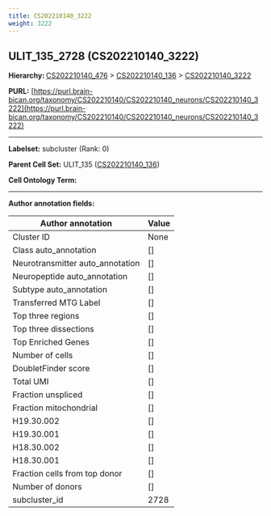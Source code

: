 ```yaml
---
title: CS202210140_3222
weight: 3222
---
```

## ULIT_135_2728 (CS202210140_3222)
<b>Hierarchy: </b>
[CS202210140_476](../CS202210140_476) >
[CS202210140_136](../CS202210140_136) >
[CS202210140_3222](../CS202210140_3222)

**PURL:** [https://purl.brain-bican.org/taxonomy/CS202210140/CS202210140_neurons/CS202210140_3222](https://purl.brain-bican.org/taxonomy/CS202210140/CS202210140_neurons/CS202210140_3222)

---


**Labelset:** subcluster (Rank: 0)

**Parent Cell Set:** ULIT_135 ([CS202210140_136](../CS202210140_136))



**Cell Ontology Term:** 

[MARKER GENES.]: #


---

[TRANSFERRED ANNOTATIONS.]: #


[AUTHOR ANNOTATION FIELDS.]: #


**Author annotation fields:**

| Author annotation | Value |
|-------------------|-------|
|Cluster ID|None|
|Class auto_annotation|[]|
|Neurotransmitter auto_annotation|[]|
|Neuropeptide auto_annotation|[]|
|Subtype auto_annotation|[]|
|Transferred MTG Label|[]|
|Top three regions|[]|
|Top three dissections|[]|
|Top Enriched Genes|[]|
|Number of cells|[]|
|DoubletFinder score|[]|
|Total UMI|[]|
|Fraction unspliced|[]|
|Fraction mitochondrial|[]|
|H19.30.002|[]|
|H19.30.001|[]|
|H18.30.002|[]|
|H18.30.001|[]|
|Fraction cells from top donor|[]|
|Number of donors|[]|
|subcluster_id|2728|

